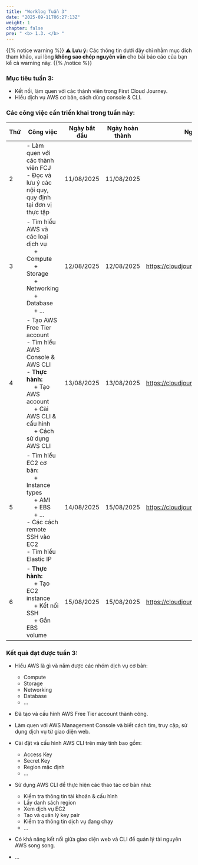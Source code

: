 ```yaml
---
title: "Worklog Tuần 3"
date: "2025-09-11T06:27:13Z"
weight: 1
chapter: false
pre: " <b> 1.3. </b> "
---
```

{{% notice warning %}}
⚠️ **Lưu ý:** Các thông tin dưới đây chỉ nhằm mục đích tham khảo, vui lòng **không sao chép nguyên văn** cho bài báo cáo của bạn kể cả warning này.
{{% /notice %}}


### Mục tiêu tuần 3:

* Kết nối, làm quen với các thành viên trong First Cloud Journey.
* Hiểu dịch vụ AWS cơ bản, cách dùng console & CLI.

### Các công việc cần triển khai trong tuần này:
| Thứ | Công việc                                                                                                                                                                                   | Ngày bắt đầu | Ngày hoàn thành | Nguồn tài liệu                            |
| --- | ------------------------------------------------------------------------------------------------------------------------------------------------------------------------------------------- | ------------ | --------------- | ----------------------------------------- |
| 2   | - Làm quen với các thành viên FCJ <br> - Đọc và lưu ý các nội quy, quy định tại đơn vị thực tập                                                                                             | 11/08/2025   | 11/08/2025      |
| 3   | - Tìm hiểu AWS và các loại dịch vụ <br>&emsp; + Compute <br>&emsp; + Storage <br>&emsp; + Networking <br>&emsp; + Database <br>&emsp; + ... <br>                                            | 12/08/2025   | 12/08/2025      | <https://cloudjourney.awsstudygroup.com/> |
| 4   | - Tạo AWS Free Tier account <br> - Tìm hiểu AWS Console & AWS CLI <br> - **Thực hành:** <br>&emsp; + Tạo AWS account <br>&emsp; + Cài AWS CLI & cấu hình <br> &emsp; + Cách sử dụng AWS CLI | 13/08/2025   | 13/08/2025      | <https://cloudjourney.awsstudygroup.com/> |
| 5   | - Tìm hiểu EC2 cơ bản: <br>&emsp; + Instance types <br>&emsp; + AMI <br>&emsp; + EBS <br>&emsp; + ... <br> - Các cách remote SSH vào EC2 <br> - Tìm hiểu Elastic IP   <br>                  | 14/08/2025   | 15/08/2025      | <https://cloudjourney.awsstudygroup.com/> |
| 6   | - **Thực hành:** <br>&emsp; + Tạo EC2 instance <br>&emsp; + Kết nối SSH <br>&emsp; + Gắn EBS volume                                                                                         | 15/08/2025   | 15/08/2025      | <https://cloudjourney.awsstudygroup.com/> |


### Kết quả đạt được tuần 3:

* Hiểu AWS là gì và nắm được các nhóm dịch vụ cơ bản: 
  * Compute
  * Storage
  * Networking 
  * Database
  * ...

* Đã tạo và cấu hình AWS Free Tier account thành công.

* Làm quen với AWS Management Console và biết cách tìm, truy cập, sử dụng dịch vụ từ giao diện web.

* Cài đặt và cấu hình AWS CLI trên máy tính bao gồm:
  * Access Key
  * Secret Key
  * Region mặc định
  * ...

* Sử dụng AWS CLI để thực hiện các thao tác cơ bản như:

  * Kiểm tra thông tin tài khoản & cấu hình
  * Lấy danh sách region
  * Xem dịch vụ EC2
  * Tạo và quản lý key pair
  * Kiểm tra thông tin dịch vụ đang chạy
  * ...

* Có khả năng kết nối giữa giao diện web và CLI để quản lý tài nguyên AWS song song.
* ...







